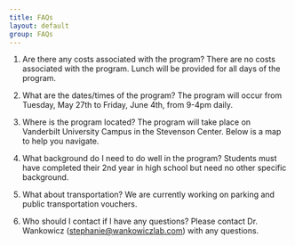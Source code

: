```yaml
---
title: FAQs
layout: default
group: FAQs
---
```


1. Are there any costs associated with the program?
   There are no costs associated with the program. Lunch will be provided for all days of the program.

2. What are the dates/times of the program?
   The program will occur from Tuesday, May 27th to Friday, June 4th, from 9-4pm daily.
   
4. Where is the program located?
   The program will take place on Vanderbilt University Campus in the Stevenson Center. Below is a map to help you navigate.

5. What background do I need to do well in the program?
   Students must have completed their 2nd year in high school but need no other specific background.
    
7. What about transportation?
   We are currently working on parking and public transportation vouchers.
   
8. Who should I contact if I have any questions?
   Please contact Dr. Wankowicz (stephanie@wankowiczlab.com) with any questions.
